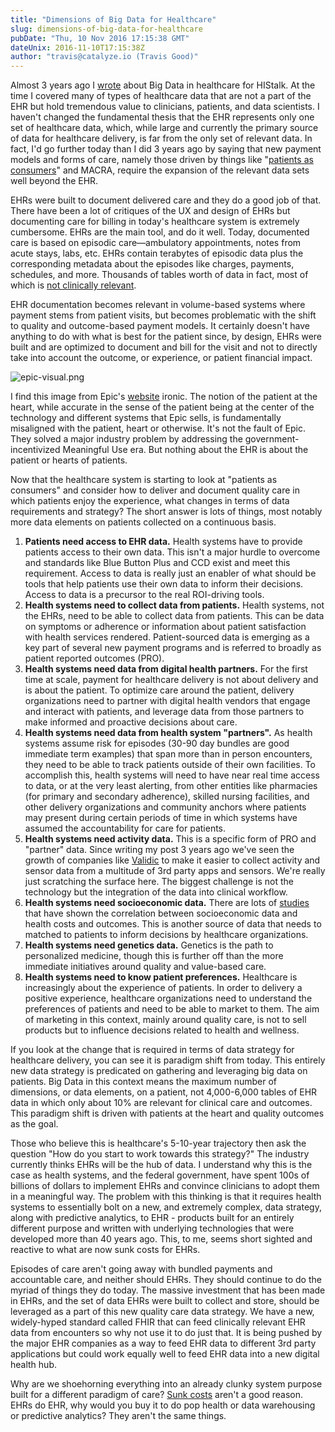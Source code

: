 ```yaml
---
title: "Dimensions of Big Data for Healthcare"
slug: dimensions-of-big-data-for-healthcare
pubDate: "Thu, 10 Nov 2016 17:15:38 GMT"
dateUnix: 2016-11-10T17:15:38Z
author: "travis@catalyze.io (Travis Good)"
---
```


Almost 3 years ago I [wrote][1] about Big Data in healthcare for HIStalk. At the time I covered many of types of healthcare data that are not a part of the EHR but hold tremendous value to clinicians, patients, and data scientists. I haven't changed the fundamental thesis that the EHR represents only one set of healthcare data, which, while large and currently the primary source of data for healthcare delivery, is far from the only set of relevant data. In fact, I'd go further today than I did 3 years ago by saying that new payment models and forms of care, namely those driven by things like "[patients as consumers][2]" and MACRA, require the expansion of the relevant data sets well beyond the EHR.

EHRs were built to document delivered care and they do a good job of that. There have been a lot of critiques of the UX and design of EHRs but documenting care for billing in today's healthcare system is extremely cumbersome. EHRs are the main tool, and do it well. Today, documented care is based on episodic care—ambulatory appointments, notes from acute stays, labs, etc. EHRs contain terabytes of episodic data plus the corresponding metadata about the episodes like charges, payments, schedules, and more. Thousands of tables worth of data in fact, most of which is [not clinically relevant][3].

EHR documentation becomes relevant in volume-based systems where payment stems from patient visits, but becomes problematic with the shift to quality and outcome-based payment models. It certainly doesn't have anything to do with what is best for the patient since, by design, EHRs were built and are optimized to document and bill for the visit and not to directly take into account the outcome, or experience, or patient financial impact.

![epic-visual.png][4]

I find this image from Epic's [website][5] ironic. The notion of the patient at the heart, while accurate in the sense of the patient being at the center of the technology and different systems that Epic sells, is fundamentally misaligned with the patient, heart or otherwise. It's not the fault of Epic. They solved a major industry problem by addressing the government-incentivized Meaningful Use era. But nothing about the EHR is about the patient or hearts of patients.

Now that the healthcare system is starting to look at "patients as consumers" and consider how to deliver and document quality care in which patients enjoy the experience, what changes in terms of data requirements and strategy? The short answer is lots of things, most notably more data elements on patients collected on a continuous basis. 

1. **Patients need access to EHR data.** Health systems have to provide patients access to their own data. This isn't a major hurdle to overcome and standards like Blue Button Plus and CCD exist and meet this requirement. Access to data is really just an enabler of what should be tools that help patients use their own data to inform their decisions. Access to data is a precursor to the real ROI-driving tools.
2. **Health systems need to collect data from patients.** Health systems, not the EHRs, need to be able to collect data from patients. This can be data on symptoms or adherence or information about patient satisfaction with health services rendered. Patient-sourced data is emerging as a key part of several new payment programs and is referred to broadly as patient reported outcomes (PRO).
3. **Health systems need data from digital health partners.** For the first time at scale, payment for healthcare delivery is not about delivery and is about the patient. To optimize care around the patient, delivery organizations need to partner with digital health vendors that engage and interact with patients, and leverage data from those partners to make informed and proactive decisions about care.
4. **Health systems need data from health system "partners".** As health systems assume risk for episodes (30-90 day bundles are good immediate term examples) that span more than in person encounters, they need to be able to track patients outside of their own facilities. To accomplish this, health systems will need to have near real time access to data, or at the very least alerting, from other entities like pharmacies (for primary and secondary adherence), skilled nursing facilities, and other delivery organizations and community anchors where patients may present during certain periods of time in which systems have assumed the accountability for care for patients.
5. **Health systems need activity data.** This is a specific form of PRO and "partner" data. Since writing my post 3 years ago we've seen the growth of companies like [Validic][6] to make it easier to collect activity and sensor data from a multitude of 3rd party apps and sensors. We're really just scratching the surface here. The biggest challenge is not the technology but the integration of the data into clinical workflow.
6. **Health systems need socioeconomic data.** There are lots of [studies][7] that have shown the correlation between socioeconomic data and health costs and outcomes. This is another source of data that needs to matched to patients to inform decisions by healthcare organizations.
7. **Health systems need genetics data.** Genetics is the path to personalized medicine, though this is further off than the more immediate initiatives around quality and value-based care.
8. **Health systems need to know patient preferences.** Healthcare is increasingly about the experience of patients. In order to delivery a positive experience, healthcare organizations need to understand the preferences of patients and need to be able to market to them. The aim of marketing in this context, mainly around quality care, is not to sell products but to influence decisions related to health and wellness.

If you look at the change that is required in terms of data strategy for healthcare delivery, you can see it is paradigm shift from today. This entirely new data strategy is predicated on gathering and leveraging big data on patients. Big Data in this context means the maximum number of dimensions, or data elements, on a patient, not 4,000-6,000 tables of EHR data in which only about 10% are relevant for clinical care and outcomes. This paradigm shift is driven with patients at the heart and quality outcomes as the goal.

Those who believe this is healthcare's 5-10-year trajectory then ask the question "How do you start to work towards this strategy?" The industry currently thinks EHRs will be the hub of data. I understand why this is the case as health systems, and the federal government, have spent 100s of billions of dollars to implement EHRs and convince clinicians to adopt them in a meaningful way. The problem with this thinking is that it requires health systems to essentially bolt on a new, and extremely complex, data strategy, along with predictive analytics, to EHR - products built for an entirely different purpose and written with underlying technologies that were developed more than 40 years ago. This, to me, seems short sighted and reactive to what are now sunk costs for EHRs.

Episodes of care aren't going away with bundled payments and accountable care, and neither should EHRs. They should continue to do the myriad of things they do today. The massive investment that has been made in EHRs, and the set of data EHRs were built to collect and store, should be leveraged as a part of this new quality care data strategy. We have a new, widely-hyped standard called FHIR that can feed clinically relevant EHR data from encounters so why not use it to do just that. It is being pushed by the major EHR companies as a way to feed EHR data to different 3rd party applications but could work equally well to feed EHR data into a new digital health hub.

Why are we shoehorning everything into an already clunky system purpose built for a different paradigm of care? [Sunk costs][8] aren't a good reason. EHRs do EHR, why would you buy it to do pop health or data warehousing or predictive analytics? They aren't the same things. 

[1]: http://histalkmobile.com/big-data-on-patients/
[2]: http://www.mckinsey.com/industries/healthcare-systems-and-services/how-we-help-clients/understanding-the-consumer
[3]: https://www.healthcatalyst.com/big-data-in-healthcare-made-simple
[4]: http://content.catalyze.io/hs-fs/hubfs/epic-visual.png?t=1485819661317&width=640&name=epic-visual.png
[5]: https://epic.com
[6]: https://www.validic.com
[7]: https://www.ncbi.nlm.nih.gov/books/NBK43780/
[8]: http://www.investopedia.com/ask/answers/042115/why-should-sunk-costs-be-ignored-future-decision-making.asp
